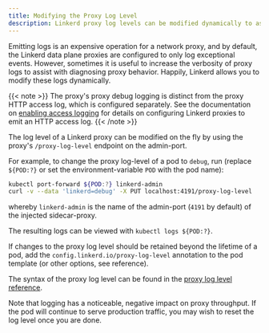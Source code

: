 ```yaml
---
title: Modifying the Proxy Log Level
description: Linkerd proxy log levels can be modified dynamically to assist with debugging.
---
```


Emitting logs is an expensive operation for a network proxy, and by default,
the Linkerd data plane proxies are configured to only log exceptional events.
However, sometimes it is useful to increase the verbosity of proxy logs to
assist with diagnosing proxy behavior. Happily, Linkerd allows you to modify
these logs dynamically.

{{< note >}}
The proxy's proxy debug logging is distinct from the proxy HTTP access log,
which is configured separately. See the documentation on [enabling access
logging](../../features/access-logging/) for details on configuring Linkerd
proxies to emit an HTTP access log.
{{< /note >}}

The log level of a Linkerd proxy can be modified on the fly by using the proxy's
`/proxy-log-level` endpoint on the admin-port.

For example, to change the proxy log-level of a pod to
`debug`, run
(replace `${POD:?}` or set the environment-variable `POD` with the pod name):

```sh
kubectl port-forward ${POD:?} linkerd-admin
curl -v --data 'linkerd=debug' -X PUT localhost:4191/proxy-log-level
```

whereby `linkerd-admin` is the name of the admin-port (`4191` by default)
of the injected sidecar-proxy.

The resulting logs can be viewed with `kubectl logs ${POD:?}`.

If changes to the proxy log level should be retained beyond the lifetime of a
pod, add the `config.linkerd.io/proxy-log-level` annotation to the pod template
(or other options, see reference).

The syntax of the proxy log level can be found in the
[proxy log level reference](../../reference/proxy-log-level/).

Note that logging has a noticeable, negative impact on proxy throughput. If the
pod will continue to serve production traffic, you may wish to reset the log
level once you are done.

